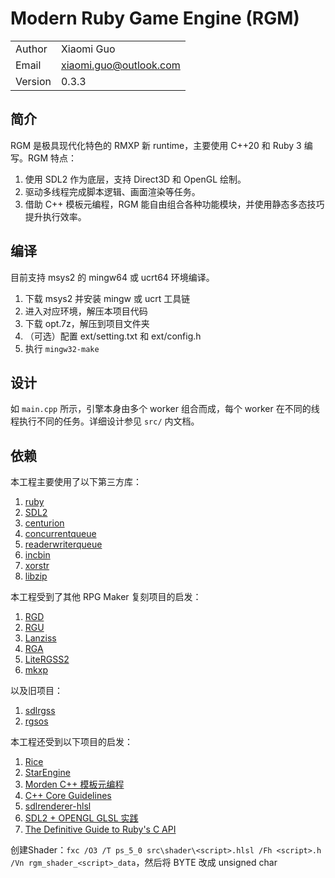 # Modern Ruby Game Engine (RGM)

|||
|--|--|
|Author|Xiaomi Guo|
|Email|xiaomi.guo@outlook.com|
|Version|0.3.3|

## 简介
RGM 是极具现代化特色的 RMXP 新 runtime，主要使用 C++20 和 Ruby 3 编写。RGM 特点：
1. 使用 SDL2 作为底层，支持 Direct3D 和 OpenGL 绘制。
2. 驱动多线程完成脚本逻辑、画面渲染等任务。
3. 借助 C++ 模板元编程，RGM 能自由组合各种功能模块，并使用静态多态技巧提升执行效率。

## 编译
目前支持 msys2 的 mingw64 或 ucrt64 环境编译。

1. 下载 msys2 并安装 mingw 或 ucrt 工具链
2. 进入对应环境，解压本项目代码
4. 下载 opt.7z，解压到项目文件夹
5. （可选）配置 ext/setting.txt 和 ext/config.h
6. 执行 `mingw32-make`

## 设计
如 `main.cpp` 所示，引擎本身由多个 worker 组合而成，每个 worker 在不同的线程执行不同的任务。详细设计参见 `src/` 内文档。

## 依赖
本工程主要使用了以下第三方库：
1. [ruby](https://github.com/ruby/ruby)
2. [SDL2](https://github.com/libsdl-org/SDL)
3. [centurion](https://github.com/albin-johansson/centurion)
4. [concurrentqueue](https://github.com/cameron314/concurrentqueue)
5. [readerwriterqueue](https://github.com/cameron314/eaderwriterqueue)
6. [incbin](https://github.com/graphitemaster/incbin)
7. [xorstr](https://github.com/JustasMasiulis/xorstr)
8. [libzip](https://libzip.org)

本工程受到了其他 RPG Maker 复刻项目的启发：
1. [RGD](https://cirno.blog/archives/290)
2. [RGU](https://rpg.blue/thread-486473-1-1.html)
3. [Lanziss](https://rpg.blue/thread-480426-1-1.html)
4. [RGA](https://rpg.blue/thread-484466-1-1.html)
5. [LiteRGSS2](https://gitlab.com/pokemonsdk/litergss2)
6. [mkxp](https://github.com/Ancurio/mkxp)

以及旧项目：
1. [sdlrgss](https://gitee.com/rmxp/sdlrgss)
2. [rgsos](https://gitlab.com/gxm/rgsos)

本工程还受到以下项目的启发：
1. [Rice](https://github.com/jasonroelofs/rice)
2. [StarEngine](https://zhuanlan.zhihu.com/p/83095672)
3. [Morden C++ 模板元编程](https://netcan.github.io/presentation/metaprogramming/#/)
4. [C++ Core Guidelines](https://isocpp.github.io/CppCoreGuidelines/CppCoreGuidelines)
5. [sdlrenderer-hlsl](https://github.com/felipetavares/sdlrenderer-hlsl)
6. [SDL2 + OPENGL GLSL 实践](https://blog.csdn.net/qq_40369162/article/details/122641658)
7. [The Definitive Guide to Ruby's C API](https://silverhammermba.github.io/emberb/)

创建Shader：`fxc /O3 /T ps_5_0 src\shader\<script>.hlsl /Fh <script>.h /Vn rgm_shader_<script>_data`，然后将 BYTE 改成 unsigned char